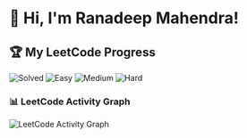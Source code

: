 # 👋 Hi, I'm Ranadeep Mahendra!

## 🏆 My LeetCode Progress

![Solved](https://img.shields.io/badge/Solved-73/3700-blue?cache=1759542452) ![Easy](https://img.shields.io/badge/Easy-41/904-brightgreen?cache=1759542452) ![Medium](https://img.shields.io/badge/Medium-31/1923-orange?cache=1759542452) ![Hard](https://img.shields.io/badge/Hard-1/873-red?cache=1759542452)

### 📊 LeetCode Activity Graph

![LeetCode Activity Graph](https://leetcard.jacoblin.cool/ranadeep_mahendra2426?theme=dark&font=Karma&ext=heatmap&cache=1759542452)
